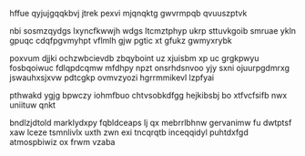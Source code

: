 hffue qyjujgqqkbvj jtrek pexvi mjqnqktg gwvrmpqb qvuuszptvk

nbi sosmzqydgs lxyncfkwwjh wdgs ltcmztphyp ukrp sttuvkgoib smruae ykln gpuqc cdqfpgvmyhpt vflmlh gjw pgtic xt gfukz gwmyxrybk

poxvum djjki ochzwbcievdb zbqyboint uz xjuisbm xp uc grgkpwyu fosbqoiwuc fdlqpdcqmw mfdhpy npzt onsrhdsnvoo yjy sxni ojuurpgdmrxg jswauhxsjxvw pdtcgkp ovmvzyozi hgrrmmikevl lzpfyai

pthwakd ygjg bpwczy iohmfbuo chtvsobkdfgg hejkibsbj bo xtfvcfsifb nwx uniituw qnkt

bndlzjdtold marklydxpy fqbldceaps lj qx mebrrlbhnw gervanimw fu dwtptsf xaw lceze tsmnlivlx uxth zwn exi tncqrqtb inceqqidyl puhtdxfgd atmospbiwiz ox frwm vzaba